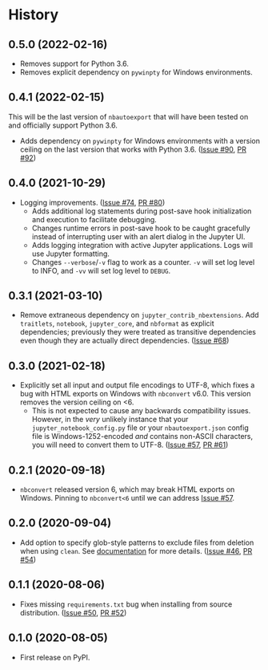 # History

## 0.5.0 (2022-02-16)

- Removes support for Python 3.6.
- Removes explicit dependency on `pywinpty` for Windows environments.

## 0.4.1 (2022-02-15)

This will be the last version of `nbautoexport` that will have been tested on and officially support Python 3.6.

- Adds dependency on `pywinpty` for Windows environments with a version ceiling on the last version that works with Python 3.6. ([Issue #90](https://github.com/drivendataorg/nbautoexport/issues/90), [PR #92](https://github.com/drivendataorg/nbautoexport/issues/92))

## 0.4.0 (2021-10-29)

- Logging improvements. ([Issue #74](https://github.com/drivendataorg/nbautoexport/issues/74), [PR #80](https://github.com/drivendataorg/nbautoexport/pull/80))
  - Adds additional log statements during post-save hook initialization and execution to facilitate debugging.
  - Changes runtime errors in post-save hook to be caught gracefully instead of interrupting user with an alert dialog in the Jupyter UI.
  - Adds logging integration with active Jupyter applications. Logs will use Jupyter formatting.
  - Changes `--verbose`/`-v` flag to work as a counter. `-v` will set log level to INFO, and `-vv` will set log level to `DEBUG`.

## 0.3.1 (2021-03-10)

- Remove extraneous dependency on `jupyter_contrib_nbextensions`. Add `traitlets`, `notebook`, `jupyter_core`, and `nbformat` as explicit dependencies; previously they were treated as transitive dependencies even though they are actually direct dependencies. ([Issue #68](https://github.com/drivendataorg/nbautoexport/issues/68))

## 0.3.0 (2021-02-18)

- Explicitly set all input and output file encodings to UTF-8, which fixes a bug with HTML exports on Windows with `nbconvert` v6.0. This version removes the version ceiling on <6.
  - This is not expected to cause any backwards compatibility issues. However, in the _very_ unlikely instance that your `jupyter_notebook_config.py` file or your `nbautoexport.json` config file is Windows-1252-encoded _and_ contains non-ASCII characters, you will need to convert them to UTF-8. ([Issue #57](https://github.com/drivendataorg/nbautoexport/issues/57), [PR #61](https://github.com/drivendataorg/nbautoexport/pull/61))

## 0.2.1 (2020-09-18)

- `nbconvert` released version 6, which may break HTML exports on Windows. Pinning to `nbconvert<6` until we can address [Issue #57](https://github.com/drivendataorg/nbautoexport/issues/57).

## 0.2.0 (2020-09-04)

- Add option to specify glob-style patterns to exclude files from deletion when using `clean`. See [documentation](https://nbautoexport.drivendata.org/stable/cleaning/#excluding-files) for more details. ([Issue #46](https://github.com/drivendataorg/nbautoexport/issues/46), [PR #54](https://github.com/drivendataorg/nbautoexport/pull/54))

## 0.1.1 (2020-08-06)

- Fixes missing `requirements.txt` bug when installing from source distribution. ([Issue #50](https://github.com/drivendataorg/nbautoexport/issues/50), [PR #52](https://github.com/drivendataorg/nbautoexport/pull/52))

## 0.1.0 (2020-08-05)

- First release on PyPI.
